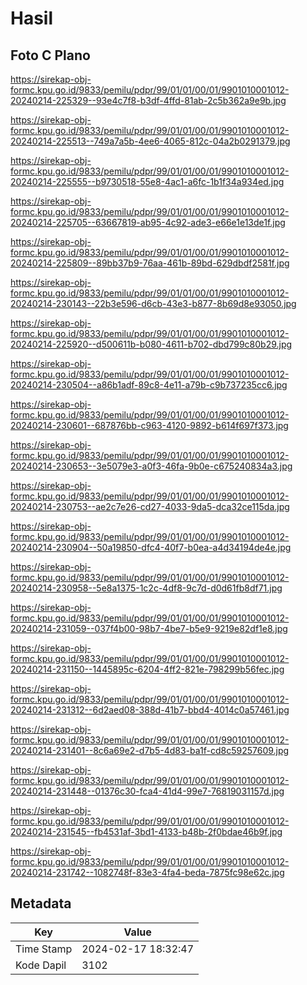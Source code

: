 # Hasil

## Foto C Plano

https://sirekap-obj-formc.kpu.go.id/9833/pemilu/pdpr/99/01/01/00/01/9901010001012-20240214-225329--93e4c7f8-b3df-4ffd-81ab-2c5b362a9e9b.jpg

https://sirekap-obj-formc.kpu.go.id/9833/pemilu/pdpr/99/01/01/00/01/9901010001012-20240214-225513--749a7a5b-4ee6-4065-812c-04a2b0291379.jpg

https://sirekap-obj-formc.kpu.go.id/9833/pemilu/pdpr/99/01/01/00/01/9901010001012-20240214-225555--b9730518-55e8-4ac1-a6fc-1b1f34a934ed.jpg

https://sirekap-obj-formc.kpu.go.id/9833/pemilu/pdpr/99/01/01/00/01/9901010001012-20240214-225705--63667819-ab95-4c92-ade3-e66e1e13de1f.jpg

https://sirekap-obj-formc.kpu.go.id/9833/pemilu/pdpr/99/01/01/00/01/9901010001012-20240214-225809--89bb37b9-76aa-461b-89bd-629dbdf2581f.jpg

https://sirekap-obj-formc.kpu.go.id/9833/pemilu/pdpr/99/01/01/00/01/9901010001012-20240214-230143--22b3e596-d6cb-43e3-b877-8b69d8e93050.jpg

https://sirekap-obj-formc.kpu.go.id/9833/pemilu/pdpr/99/01/01/00/01/9901010001012-20240214-225920--d500611b-b080-4611-b702-dbd799c80b29.jpg

https://sirekap-obj-formc.kpu.go.id/9833/pemilu/pdpr/99/01/01/00/01/9901010001012-20240214-230504--a86b1adf-89c8-4e11-a79b-c9b737235cc6.jpg

https://sirekap-obj-formc.kpu.go.id/9833/pemilu/pdpr/99/01/01/00/01/9901010001012-20240214-230601--687876bb-c963-4120-9892-b614f697f373.jpg

https://sirekap-obj-formc.kpu.go.id/9833/pemilu/pdpr/99/01/01/00/01/9901010001012-20240214-230653--3e5079e3-a0f3-46fa-9b0e-c675240834a3.jpg

https://sirekap-obj-formc.kpu.go.id/9833/pemilu/pdpr/99/01/01/00/01/9901010001012-20240214-230753--ae2c7e26-cd27-4033-9da5-dca32ce115da.jpg

https://sirekap-obj-formc.kpu.go.id/9833/pemilu/pdpr/99/01/01/00/01/9901010001012-20240214-230904--50a19850-dfc4-40f7-b0ea-a4d34194de4e.jpg

https://sirekap-obj-formc.kpu.go.id/9833/pemilu/pdpr/99/01/01/00/01/9901010001012-20240214-230958--5e8a1375-1c2c-4df8-9c7d-d0d61fb8df71.jpg

https://sirekap-obj-formc.kpu.go.id/9833/pemilu/pdpr/99/01/01/00/01/9901010001012-20240214-231059--037f4b00-98b7-4be7-b5e9-9219e82df1e8.jpg

https://sirekap-obj-formc.kpu.go.id/9833/pemilu/pdpr/99/01/01/00/01/9901010001012-20240214-231150--1445895c-6204-4ff2-821e-798299b56fec.jpg

https://sirekap-obj-formc.kpu.go.id/9833/pemilu/pdpr/99/01/01/00/01/9901010001012-20240214-231312--6d2aed08-388d-41b7-bbd4-4014c0a57461.jpg

https://sirekap-obj-formc.kpu.go.id/9833/pemilu/pdpr/99/01/01/00/01/9901010001012-20240214-231401--8c6a69e2-d7b5-4d83-ba1f-cd8c59257609.jpg

https://sirekap-obj-formc.kpu.go.id/9833/pemilu/pdpr/99/01/01/00/01/9901010001012-20240214-231448--01376c30-fca4-41d4-99e7-76819031157d.jpg

https://sirekap-obj-formc.kpu.go.id/9833/pemilu/pdpr/99/01/01/00/01/9901010001012-20240214-231545--fb4531af-3bd1-4133-b48b-2f0bdae46b9f.jpg

https://sirekap-obj-formc.kpu.go.id/9833/pemilu/pdpr/99/01/01/00/01/9901010001012-20240214-231742--1082748f-83e3-4fa4-beda-7875fc98e62c.jpg


## Metadata

| Key        | Value               |
| ---------- | ------------------- |
| Time Stamp | 2024-02-17 18:32:47 |
| Kode Dapil | 3102                |



